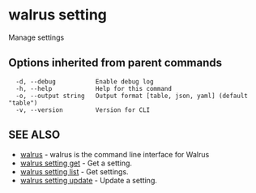 # walrus setting

Manage settings

## Options inherited from parent commands

```
  -d, --debug           Enable debug log
  -h, --help            Help for this command
  -o, --output string   Output format [table, json, yaml] (default "table")
  -v, --version         Version for CLI
```

## SEE ALSO

* [walrus](../walrus)	 - walrus is the command line interface for Walrus
* [walrus setting get](walrus_setting_get)	 - Get a setting.
* [walrus setting list](walrus_setting_list)	 - Get settings.
* [walrus setting update](walrus_setting_update)	 - Update a setting.


